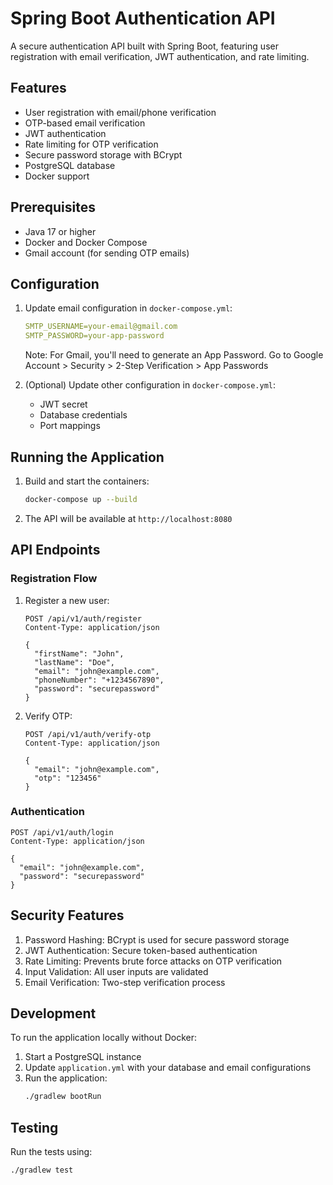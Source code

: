  # Spring Boot Authentication API

A secure authentication API built with Spring Boot, featuring user registration with email verification, JWT authentication, and rate limiting.

## Features

- User registration with email/phone verification
- OTP-based email verification
- JWT authentication
- Rate limiting for OTP verification
- Secure password storage with BCrypt
- PostgreSQL database
- Docker support

## Prerequisites

- Java 17 or higher
- Docker and Docker Compose
- Gmail account (for sending OTP emails)

## Configuration

1. Update email configuration in `docker-compose.yml`:
   ```yaml
   SMTP_USERNAME=your-email@gmail.com
   SMTP_PASSWORD=your-app-password
   ```
   Note: For Gmail, you'll need to generate an App Password. Go to Google Account > Security > 2-Step Verification > App Passwords

2. (Optional) Update other configuration in `docker-compose.yml`:
   - JWT secret
   - Database credentials
   - Port mappings

## Running the Application

1. Build and start the containers:
   ```bash
   docker-compose up --build
   ```

2. The API will be available at `http://localhost:8080`

## API Endpoints

### Registration Flow
1. Register a new user:
   ```http
   POST /api/v1/auth/register
   Content-Type: application/json

   {
     "firstName": "John",
     "lastName": "Doe",
     "email": "john@example.com",
     "phoneNumber": "+1234567890",
     "password": "securepassword"
   }
   ```

2. Verify OTP:
   ```http
   POST /api/v1/auth/verify-otp
   Content-Type: application/json

   {
     "email": "john@example.com",
     "otp": "123456"
   }
   ```

### Authentication
```http
POST /api/v1/auth/login
Content-Type: application/json

{
  "email": "john@example.com",
  "password": "securepassword"
}
```

## Security Features

1. Password Hashing: BCrypt is used for secure password storage
2. JWT Authentication: Secure token-based authentication
3. Rate Limiting: Prevents brute force attacks on OTP verification
4. Input Validation: All user inputs are validated
5. Email Verification: Two-step verification process

## Development

To run the application locally without Docker:

1. Start a PostgreSQL instance
2. Update `application.yml` with your database and email configurations
3. Run the application:
   ```bash
   ./gradlew bootRun
   ```

## Testing

Run the tests using:
```bash
./gradlew test
```
 